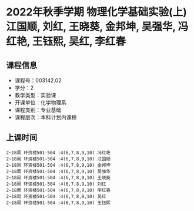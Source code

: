 # 2022年秋季学期 物理化学基础实验(上) 江国顺, 刘红, 王晓葵, 金邦坤, 吴强华, 冯红艳, 王钰熙, 吴红, 李红春






## 课程信息

- 课程号：003142.02
- 学分：2
- 教学类型：实验课
- 开课单位：化学物理系
- 课程类别：专业基础
- 课程层次：本科计划内课程

## 上课时间

```
2~18周 环资楼501-504 :4(6,7,8,9,10) 冯红艳
2~18周 环资楼501-504 :4(6,7,8,9,10) 江国顺
2~18周 环资楼501-504 :4(6,7,8,9,10) 金邦坤
2~18周 环资楼501-504 :4(6,7,8,9,10) 吴强华
2~18周 环资楼501-504 :4(6,7,8,9,10) 王晓葵
2~18周 环资楼501-504 :4(6,7,8,9,10) 刘红
2~18周 环资楼501-504 :4(6,7,8,9,10) 李红春
2~18周 环资楼501-504 :4(6,7,8,9,10) 吴红
2~18周 环资楼501-504 :4(6,7,8,9,10) 王钰熙
```


